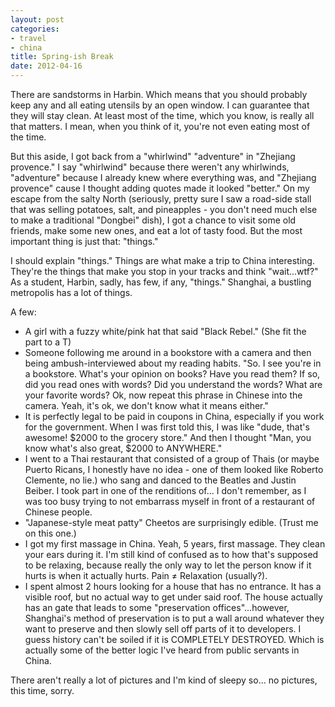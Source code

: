 ```yaml
---
layout: post
categories: 
- travel
- china
title: Spring-ish Break
date: 2012-04-16
---
```

There are sandstorms in Harbin. Which means that you should probably keep any and all eating utensils by an open window. I can guarantee that they will stay clean. At least most of the time, which you know, is really all that matters. I mean, when you think of it, you're not even eating most of the time.

But this aside, I got back from a "whirlwind" "adventure" in "Zhejiang provence." I say "whirlwind" because there weren't any whirlwinds, "adventure" because I already knew where everything was, and "Zhejiang provence" cause I thought adding quotes made it looked "better." On my escape from the salty North (seriously, pretty sure I saw a road-side stall that was selling potatoes, salt, and pineapples - you don't need much else to make a traditional "Dongbei" dish), I got a chance to visit some old friends, make some new ones, and eat a lot of tasty food. But the most important thing is just that: "things."
<!-- more -->
I should explain "things." Things are what make a trip to China interesting. They're the things that make you stop in your tracks and think "wait...wtf?" As a student, Harbin, sadly, has few, if any, "things." Shanghai, a bustling metropolis has a lot of things.

A few:

* A girl with a fuzzy white/pink hat that said "Black Rebel." (She fit the part to a T)
* Someone following me around in a bookstore with a camera and then being ambush-interviewed about my reading habits. "So. I see you're in a bookstore. What's your opinion on books? Have you read them? If so, did you read ones with words? Did you understand the words? What are your favorite words? Ok, now repeat this phrase in Chinese into the camera. Yeah, it's ok, we don't know what it means either."
* It is perfectly legal to be paid in coupons in China, especially if you work for the government. When I was first told this, I was like "dude, that's awesome! $2000 to the grocery store." And then I thought "Man, you know what's also great, $2000 to ANYWHERE."
* I went to a Thai restaurant that consisted of a group of Thais (or maybe Puerto Ricans, I honestly have no idea - one of them looked like Roberto Clemente, no lie.) who sang and danced to the Beatles and Justin Beiber. I took part in one of the renditions of... I don't remember, as I was too busy trying to not embarrass myself in front of a restaurant of Chinese people.
* "Japanese-style meat patty" Cheetos are surprisingly edible. (Trust me on this one.)
* I got my first massage in China. Yeah, 5 years, first massage. They clean your ears during it. I'm still kind of confused as to how that's supposed to be relaxing, because really the only way to let the person know if it hurts is when it actually hurts. Pain ≠ Relaxation (usually?).
* I spent almost 2 hours looking for a house that has no entrance. It has a visible roof, but no actual way to get under said roof. The house actually has an gate that leads to some "preservation offices"...however, Shanghai's method of preservation is to put a wall around whatever they want to preserve and then slowly sell off parts of it to developers. I guess history can't be soiled if it is COMPLETELY DESTROYED. Which is actually some of the better logic I've heard from public servants in China.

There aren't really a lot of pictures and I'm kind of sleepy so... no pictures, this time, sorry.